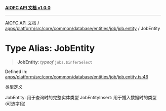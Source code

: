 [**AIOFC API 文档 v1.0.0**](../../../../../../../../../../README.md)

***

[AIOFC API 文档](../../../../../../../../../../modules.md) / [apps/platform/src/core/common/database/entities/job/job.entity](../README.md) / JobEntity

# Type Alias: JobEntity

> **JobEntity**: *typeof* `jobs.$inferSelect`

Defined in: [apps/platform/src/core/common/database/entities/job/job.entity.ts:46](https://github.com/aiofc-nx/aiofc-server-20250113/blob/c42968e9d610c830827b0ce80268360670d99c8b/apps/platform/src/core/common/database/entities/job/job.entity.ts#L46)

类型定义

JobEntity: 用于查询时的完整实体类型
JobEntityInsert: 用于插入数据时的类型(可选字段)
